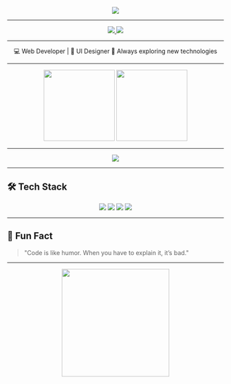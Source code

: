 <!-- Profil GitHub Roeellz -->

<!-- Animasi Teks -->
<p align="center">
  <img src="https://readme-typing-svg.herokuapp.com?size=24&duration=4000&color=00F7FF&center=true&vCenter=true&width=600&lines=Hi+there%2C+I'm+Roeellz+%F0%9F%91%8B;Welcome+to+my+GitHub+Profile!;Web+Developer+%26+UI+Designer;Always+learning+new+things+🚀" />
</p>

---

<!-- Ikon Sosial Media -->
<p align="center">
  <a href="https://www.instagram.com/roeellz/" target="_blank">
    <img src="https://img.shields.io/badge/Instagram-%23E4405F.svg?&style=for-the-badge&logo=instagram&logoColor=white" />
  </a>
  <a href="mailto:roeellz@example.com">
    <img src="https://img.shields.io/badge/Email-%23D14836.svg?&style=for-the-badge&logo=gmail&logoColor=white" />
  </a>
</p>

---

<!-- Deskripsi Singkat -->
<p align="center">
  💻 Web Developer | 🎨 UI Designer  
  🚀 Always exploring new technologies
</p>

---

<!-- Statistik GitHub -->
<p align="center">
  <img src="https://github-readme-stats.vercel.app/api?username=Roeellz&show_icons=true&theme=tokyonight&hide_border=true" height="165" />
  <img src="https://github-readme-stats.vercel.app/api/top-langs/?username=Roeellz&layout=compact&theme=tokyonight&hide_border=true" height="165" />
</p>

---

<!-- Streak Stats -->
<p align="center">
  <img src="https://streak-stats.demolab.com?user=Roeellz&theme=tokyonight&hide_border=true" />
</p>

---

<!-- Tech Stack -->
## 🛠 Tech Stack
<p align="center">
  <img src="https://img.shields.io/badge/JavaScript-323330?style=for-the-badge&logo=javascript&logoColor=F7DF1E" />
  <img src="https://img.shields.io/badge/Node.js-339933?style=for-the-badge&logo=nodedotjs&logoColor=white" />
  <img src="https://img.shields.io/badge/Figma-F24E1E?style=for-the-badge&logo=figma&logoColor=white" />
  <img src="https://img.shields.io/badge/GitHub-181717?style=for-the-badge&logo=github&logoColor=white" />
</p>

---

<!-- Fun Fact -->
## 🎯 Fun Fact
> "Code is like humor. When you have to explain it, it’s bad."

---

<!-- GIF Keren -->
<p align="center">
  <img src="https://media.giphy.com/media/WUlplcMpOCEmTGBtBW/giphy.gif" width="250" />
</p>
